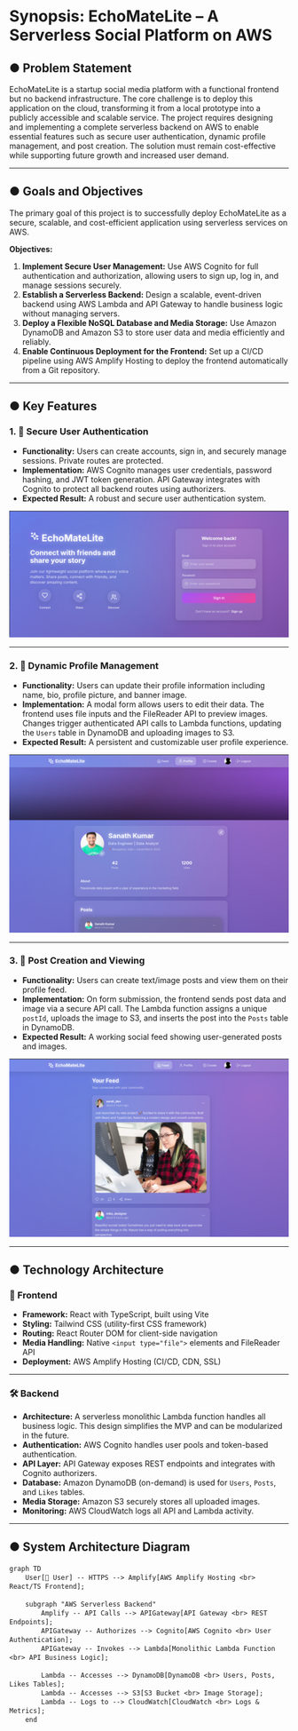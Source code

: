 # Synopsis: EchoMateLite – A Serverless Social Platform on AWS

## ● Problem Statement

EchoMateLite is a startup social media platform with a functional frontend but no backend infrastructure. The core challenge is to deploy this application on the cloud, transforming it from a local prototype into a publicly accessible and scalable service. The project requires designing and implementing a complete serverless backend on AWS to enable essential features such as secure user authentication, dynamic profile management, and post creation. The solution must remain cost-effective while supporting future growth and increased user demand.

---

## ● Goals and Objectives

The primary goal of this project is to successfully deploy EchoMateLite as a secure, scalable, and cost-efficient application using serverless services on AWS.

**Objectives:**
1. **Implement Secure User Management:** Use AWS Cognito for full authentication and authorization, allowing users to sign up, log in, and manage sessions securely.
2. **Establish a Serverless Backend:** Design a scalable, event-driven backend using AWS Lambda and API Gateway to handle business logic without managing servers.
3. **Deploy a Flexible NoSQL Database and Media Storage:** Use Amazon DynamoDB and Amazon S3 to store user data and media efficiently and reliably.
4. **Enable Continuous Deployment for the Frontend:** Set up a CI/CD pipeline using AWS Amplify Hosting to deploy the frontend automatically from a Git repository.

---

## ● Key Features

### 1. 🔐 Secure User Authentication
- **Functionality:** Users can create accounts, sign in, and securely manage sessions. Private routes are protected.
- **Implementation:** AWS Cognito manages user credentials, password hashing, and JWT token generation. API Gateway integrates with Cognito to protect all backend routes using authorizers.
- **Expected Result:** A robust and secure user authentication system.
  
![Login Page](pictures/Screenshot%20from%202025-08-03%2011-44-25.png)

---

### 2. 👤 Dynamic Profile Management
- **Functionality:** Users can update their profile information including name, bio, profile picture, and banner image.
- **Implementation:** A modal form allows users to edit their data. The frontend uses file inputs and the FileReader API to preview images. Changes trigger authenticated API calls to Lambda functions, updating the `Users` table in DynamoDB and uploading images to S3.
- **Expected Result:** A persistent and customizable user profile experience.

![Profile Management](pictures/Screenshot%20from%202025-08-03%2011-46-47.png)

---

### 3. 📝 Post Creation and Viewing
- **Functionality:** Users can create text/image posts and view them on their profile feed.
- **Implementation:** On form submission, the frontend sends post data and image via a secure API call. The Lambda function assigns a unique `postId`, uploads the image to S3, and inserts the post into the `Posts` table in DynamoDB.
- **Expected Result:** A working social feed showing user-generated posts and images.

![Post Creation and Viewing](pictures/Screenshot%20from%202025-08-03%2011-47-08.png)

---

## ● Technology Architecture

### 🧩 Frontend
- **Framework:** React with TypeScript, built using Vite
- **Styling:** Tailwind CSS (utility-first CSS framework)
- **Routing:** React Router DOM for client-side navigation
- **Media Handling:** Native `<input type="file">` elements and FileReader API
- **Deployment:** AWS Amplify Hosting (CI/CD, CDN, SSL)

---

### 🛠️ Backend
- **Architecture:** A serverless monolithic Lambda function handles all business logic. This design simplifies the MVP and can be modularized in the future.
- **Authentication:** AWS Cognito handles user pools and token-based authentication.
- **API Layer:** API Gateway exposes REST endpoints and integrates with Cognito authorizers.
- **Database:** Amazon DynamoDB (on-demand) is used for `Users`, `Posts`, and `Likes` tables.
- **Media Storage:** Amazon S3 securely stores all uploaded images.
- **Monitoring:** AWS CloudWatch logs all API and Lambda activity.

---

## ● System Architecture Diagram

```mermaid
graph TD
    User[👤 User] -- HTTPS --> Amplify[AWS Amplify Hosting <br> React/TS Frontend];

    subgraph "AWS Serverless Backend"
        Amplify -- API Calls --> APIGateway[API Gateway <br> REST Endpoints];
        APIGateway -- Authorizes --> Cognito[AWS Cognito <br> User Authentication];
        APIGateway -- Invokes --> Lambda[Monolithic Lambda Function <br> API Business Logic];
        
        Lambda -- Accesses --> DynamoDB[DynamoDB <br> Users, Posts, Likes Tables];
        Lambda -- Accesses --> S3[S3 Bucket <br> Image Storage];
        Lambda -- Logs to --> CloudWatch[CloudWatch <br> Logs & Metrics];
    end
